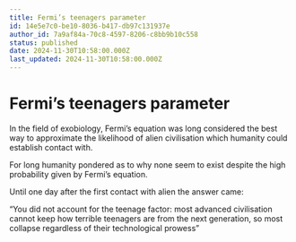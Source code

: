 ```yaml
---
title: Fermi’s teenagers parameter
id: 14e5e7c0-be10-8036-b417-db97c131937e
author_id: 7a9af84a-70c8-4597-8206-c8bb9b10c558
status: published
date: 2024-11-30T10:58:00.000Z
last_updated: 2024-11-30T10:58:00.000Z
---
```


# Fermi’s teenagers parameter


In the field of exobiology, Fermi’s equation was long considered the best way to approximate the likelihood of alien civilisation which humanity could establish contact with.

For long humanity pondered as to why none seem to exist despite the high probability given by Fermi’s equation.

Until one day after the first contact with alien the answer came:

“You did not account for the teenage factor: most advanced civilisation cannot keep how terrible teenagers are from the next generation, so most collapse regardless of their technological prowess”
